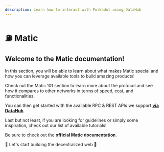 ```yaml
---
description: Learn how to interact with Polkadot using DataHub
---
```


# ⛽ Matic

## Welcome to the Matic documentation! <a id="welcome-to-the-polkadot-documentation"></a>

In this section, you will be able to learn about what makes Matic special and how you can leverage available tools to build amazing products!

Check out the Matic 101 section to learn more about the protocol and see how it compares to other networks in terms of speed, cost, and functionalities.

You can then get started with the available RPC & REST APIs we support [**via DataHub**](https://datahub.figment.io/sign_up?service=matic).

Last but not least, if you are looking for guidelines or simply some inspiration, check out our list of available tutorials!

Be sure to check out the[ **official Matic documentation**](https://docs.matic.network/docs/develop/getting-started).

🚀 Let's start building the decentralized web 🚀[  
](https://learn.figment.io/network-documentation/polkadot/polkadot-101)

